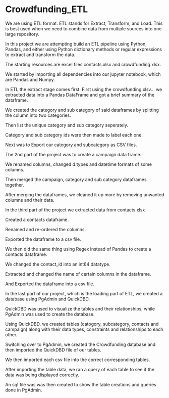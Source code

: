 # Crowdfunding_ETL
We are using ETL format. ETL stands for Extract, Transform, and Load. This is best used when we need to combine data from multiple sources into one large repository.

In this project we are attempting build an ETL pipeline using Python, Pandas, and either using Python dictionary methods or regular expressions to extract and transform the data.

The starting resources are excel files contacts.xlsx and crowdfunding.xlsx.

We started by importing all dependencies into our jupyter notebook, which are Pandas and Numpy.

In ETL the extract stage comes first. First using the crowdfunding.xlsv... we extracted data into a Pandas DataFrame and got a brief summary of the dataframe.

We created the category and sub category of said dataframes by splitting the column into two categories.

Then list the unique category and sub category seperately.

Category and sub category ids were then made to label each one.

Next was to Export our category and subcategory as CSV files.

The 2nd part of the project was to create a campaign data frame.

We renamed columns, changed d.types and datetime formats of some columns.

Then merged the campaign, category  and sub category dataframes together.

After merging the dataframes, we cleaned it up more by removing unwanted columns and their data.

In the third part of the project we extracted data from contacts.xlsx

Created a contacts dataframe.

Renamed and re-ordered the columns.

Exported the dataframe to a csv file.

We then did the same thing using Regex instead of Pandas to create a contacts dataframe.

We changed the contact_id into an int64 datatype.

Extracted and changed the name of certain columns in the dataframe.

And Exported the dataframe into a csv file.

In the last part of our project, which is the loading part of ETL, we created a database using PgAdmin and QuickDBD.

QuickDBD was used to visualize the tables and their relationships, while PgAdmin was used to create the database.

Using QuickDBD, we created tables (catogory, subcategory, contacts and campaign) along with their data types, constraints and relationships to each other.

Switching over to PgAdmin, we created the Crowdfunding database and then imported the QuickDBD file of our tables.

We then imported each csv file into the correct corresponding tables.

After importing the table data, we ran a query of each table to see if the data was being displayed correctly.

An sql file was was then created to show the table creations and queries done in PgAdmin.
